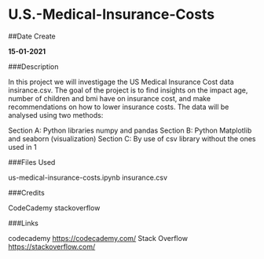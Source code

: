 # U.S.-Medical-Insurance-Costs

##Date Create

**15-01-2021**

###Description

In this project we will investigage the US Medical Insurance Cost data insirance.csv. The goal of the project is to find insights on the impact age, number of children and bmi have on insurance cost, and make recommendations on how to lower insurance costs. The data will be analysed using two methods:

Section A: Python libraries numpy and pandas
Section B: Python Matplotlib and seaborn (visualization)
Section C: By use of csv library without the ones used in 1

###Files Used

us-medical-insurance-costs.ipynb
insurance.csv

###Credits

CodeCademy
stackoverflow

###Links

codecademy https://codecademy.com/
Stack Overflow https://stackoverflow.com/

